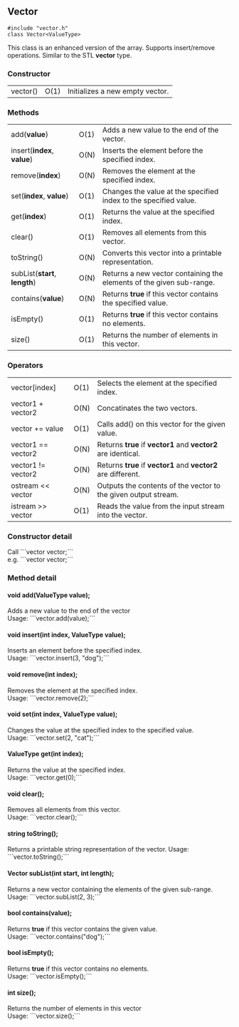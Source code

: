 <h2>Vector</h2>

```#include "vector.h"```<br>
```class Vector<ValueType>```<br>
<p>This class is an enhanced version of the array. Supports insert/remove operations. Similar to the STL <b>vector</b> type.</p>

<h3>Constructor</h3>
<table>
<tr>
  <td>vector()</td>
  <td>O(1)</td>
  <td>Initializes a new empty vector. </td>
</tr>
</table>

<h3>Methods</h3>
<table>
<tr>
  <td>add(<b>value</b>)</td>
  <td>O(1)</td>
  <td>Adds a new value to the end of the vector.</td>
</tr>
<tr>
  <td>insert(<b>index</b>, <b>value</b>)</td>
  <td>O(N)</td>
  <td>Inserts the element before the specified index.</td>
</tr>
<tr>
  <td>remove(<b>index</b>)</td>
  <td>O(N)</td>
  <td>Removes the element at the specified index.</td>
</tr>
<tr>
  <td>set(<b>index</b>, <b>value</b>)</td>
  <td>O(1)</td>
  <td>Changes the value at the specified index to the specified value.</td>
</tr>
<tr>
  <td>get(<b>index</b>)</td>
  <td>O(1)</td>
  <td>Returns the value at the specified index.</td>
</tr>
<tr>
  <td>clear()</td>
  <td>O(1)</td>
  <td>Removes all elements from this vector.</td>
</tr>
<tr>
  <td>toString()</td>
  <td>O(N)</td>
  <td>Converts this vector into a printable representation.</td>
</tr>
<tr>
  <td>subList(<b>start</b>, <b>length</b>)</td>
  <td>O(N)</td>
  <td>Returns a new vector containing the elements of the given sub-range.</td>
</tr>
<tr>
  <td>contains(<b>value</b>)</td>
  <td>O(N)</td>
  <td>Returns <b>true</b> if this vector contains the specified value.</td>
</tr>
<tr>
  <td>isEmpty()</td>
  <td>O(1)</td>
  <td>Returns <b>true</b> if this vector contains no elements.
</tr>
<tr>
  <td>size()</td>
  <td>O(1)</td>
  <td>Returns the number of elements in this vector.</td>
</tr>
</table>
<h3>Operators</h3>
<table>
<tr>
  <td>vector[index]</td>
  <td>O(1)</td>
  <td>Selects the element at the specified index.</td>
</tr>
<tr>
  <td>vector1 + vector2</td>
  <td>O(N)</td>
  <td>Concatinates the two vectors.</td>
</tr>
<tr>
  <td>vector += value</td>
  <td>O(1)</td>
  <td>Calls add() on this vector for the given value.</td>
</tr>
<tr>
  <td>vector1 == vector2</td>
  <td>O(N)</td>
  <td>Returns <b>true</b> if <b>vector1</b> and <b>vector2</b> are identical.</td>
</tr>
<tr>
  <td>vector1 != vector2</td>
  <td>O(N)</td>
  <td>Returns <b>true</b> if <b>vector1</b> and <b>vector2</b> are different.</b>
</tr>
<tr>
  <td>ostream << vector</td>
  <td>O(N)</td>
  <td>Outputs the contents of the vector to the given output stream.</td>
</tr>
<tr>
  <td>istream >> vector</td>
  <td>O(1)</td>
  <td>Reads the value from the input stream into the vector.</td>
</tr>
</table>

<h3>Constructor detail</h3>
Call ```vector<ValueType> vector;```<br>
e.g. ```vector<string> vector;```

<h3>Method detail</h3>
<h4>void add(ValueType value);</h4>
Adds a new value to the end of the vector<br>
Usage: ```vector.add(value);```
<h4>void insert(int index, ValueType value);</h4>
Inserts an element before the specified index.<br>
Usage: ```vector.insert(3, "dog");```
<h4>void remove(int index);</h4>
Removes the element at the specified index.<br>
Usage: ```vector.remove(2);```
<h4>void set(int index, ValueType value);</h4>
Changes the value at the specified index to the specified value.<br>
Usage: ```vector.set(2, "cat");```
<h4>ValueType get(int index);</h4>
Returns the value at the specified index.<br>
Usage: ```vector.get(0);```
<h4>void clear();</h4>
Removes all elements from this vector.<br>
Usage: ```vector.clear();```
<h4>string toString();</h4>
Returns a printable string representation of the vector.
Usage: ```vector.toString();```
<h4>Vector<ValueType> subList(int start, int length);</h4>
Returns a new vector containing the elements of the given sub-range.<br>
Usage: ```vector.subList(2, 3);```
<h4>bool contains(value);</h4>
Returns <b>true</b> if this vector contains the given value.<br>
Usage: ```vector.contains("dog");```
<h4>bool isEmpty();</h4>
Returns <b>true</b> if this vector contains no elements.<br>
Usage: ```vector.isEmpty();```
<h4>int size();</h4>
Returns the number of elements in this vector<br>
Usage: ```vector.size();```
